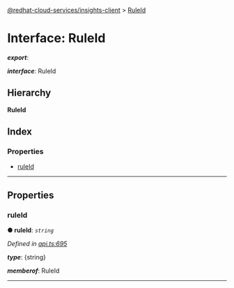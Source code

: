 [@redhat-cloud-services/insights-client](../README.md) > [RuleId](../interfaces/ruleid.md)

# Interface: RuleId

*__export__*: 

*__interface__*: RuleId

## Hierarchy

**RuleId**

## Index

### Properties

* [ruleId](ruleid.md#ruleid-1)

---

## Properties

<a id="ruleid-1"></a>

###  ruleId

**● ruleId**: *`string`*

*Defined in [api.ts:695](https://github.com/RedHatInsights/javascript-clients/blob/master/packages/insights/api.ts#L695)*

*__type__*: {string}

*__memberof__*: RuleId

___

